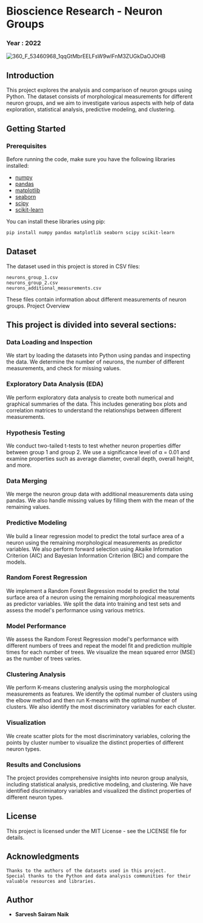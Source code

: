 # Bioscience Research - Neuron Groups

### Year : 2022

![360_F_53460968_1qqGtMbrEELFsW9wlFnM3ZUGkDaOJOHB](https://github.com/sarveshsn/Bioscience-Research-Neuron-Groups/assets/93898181/7246ca63-8676-4c64-be09-5d929146395d)


## Introduction

This project explores the analysis and comparison of neuron groups using Python. The dataset consists of morphological measurements for different neuron groups, and we aim to investigate various aspects with help of  data exploration, statistical analysis, predictive modeling, and clustering.

## Getting Started

### Prerequisites

Before running the code, make sure you have the following libraries installed:

- [numpy](https://numpy.org/)
- [pandas](https://pandas.pydata.org/)
- [matplotlib](https://matplotlib.org/)
- [seaborn](https://seaborn.pydata.org/)
- [scipy](https://www.scipy.org/)
- [scikit-learn](https://scikit-learn.org/stable/)

You can install these libraries using pip:

```bash
pip install numpy pandas matplotlib seaborn scipy scikit-learn
```

## Dataset

The dataset used in this project is stored in CSV files:

    neurons_group_1.csv
    neurons_group_2.csv
    neurons_additional_measurements.csv

These files contain information about different measurements of neuron groups.
Project Overview

## This project is divided into several sections:

### Data Loading and Inspection

We start by loading the datasets into Python using pandas and inspecting the data. We determine the number of neurons, the number of different measurements, and check for missing values.

### Exploratory Data Analysis (EDA)

We perform exploratory data analysis to create both numerical and graphical summaries of the data. This includes generating box plots and correlation matrices to understand the relationships between different measurements.

### Hypothesis Testing

We conduct two-tailed t-tests to test whether neuron properties differ between group 1 and group 2. We use a significance level of α = 0.01 and examine properties such as average diameter, overall depth, overall height, and more.

### Data Merging

We merge the neuron group data with additional measurements data using pandas. We also handle missing values by filling them with the mean of the remaining values.

### Predictive Modeling

We build a linear regression model to predict the total surface area of a neuron using the remaining morphological measurements as predictor variables. We also perform forward selection using Akaike Information Criterion (AIC) and Bayesian Information Criterion (BIC) and compare the models.

### Random Forest Regression

We implement a Random Forest Regression model to predict the total surface area of a neuron using the remaining morphological measurements as predictor variables. We split the data into training and test sets and assess the model's performance using various metrics.

### Model Performance

We assess the Random Forest Regression model's performance with different numbers of trees and repeat the model fit and prediction multiple times for each number of trees. We visualize the mean squared error (MSE) as the number of trees varies.
### Clustering Analysis

We perform K-means clustering analysis using the morphological measurements as features. We identify the optimal number of clusters using the elbow method and then run K-means with the optimal number of clusters. We also identify the most discriminatory variables for each cluster.
### Visualization

We create scatter plots for the most discriminatory variables, coloring the points by cluster number to visualize the distinct properties of different neuron types.

### Results and Conclusions

The project provides comprehensive insights into neuron group analysis, including statistical analysis, predictive modeling, and clustering. We have identified discriminatory variables and visualized the distinct properties of different neuron types.

## License

This project is licensed under the MIT License - see the LICENSE file for details.

## Acknowledgments

    Thanks to the authors of the datasets used in this project.
    Special thanks to the Python and data analysis communities for their valuable resources and libraries.

## Author 

- **Sarvesh Sairam Naik**
